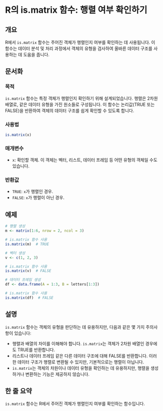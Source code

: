 <!--
Meta Description: # R의 is.matrix 함수: 행렬 여부 확인하기 ## 개요 R에서 `is.matrix` 함수는 주어진 객체가 행렬인지 여부를 확인하는 데 사용됩니다. 이 함수는 데이터 분석 및 처리 과정에서 객체의 유형을 검사하여 올바른 데이터 구조를 사용하는 데 도움을 줍니다....
Meta Keywords: matrix, 데이터, 함수는, 객체가, 객체의
-->

# R의 is.matrix 함수: 행렬 여부 확인하기

## 개요
R에서 `is.matrix` 함수는 주어진 객체가 행렬인지 여부를 확인하는 데 사용됩니다. 이 함수는 데이터 분석 및 처리 과정에서 객체의 유형을 검사하여 올바른 데이터 구조를 사용하는 데 도움을 줍니다.

## 문서화
### 목적
`is.matrix` 함수는 특정 객체가 행렬인지 확인하기 위해 설계되었습니다. 행렬은 2차원 배열로, 같은 데이터 유형을 가진 원소들로 구성됩니다. 이 함수는 논리값(TRUE 또는 FALSE)을 반환하여 객체의 데이터 구조를 쉽게 확인할 수 있도록 합니다.

### 사용법
```R
is.matrix(x)
```

### 매개변수
- `x`: 확인할 객체. 이 객체는 벡터, 리스트, 데이터 프레임 등 어떤 유형의 객체일 수도 있습니다.

### 반환값
- `TRUE`: `x`가 행렬인 경우.
- `FALSE`: `x`가 행렬이 아닌 경우.

## 예제
```R
# 행렬 생성
m <- matrix(1:6, nrow = 2, ncol = 3)

# is.matrix 함수 사용
is.matrix(m)  # TRUE

# 벡터 생성
v <- c(1, 2, 3)

# is.matrix 함수 사용
is.matrix(v)  # FALSE

# 데이터 프레임 생성
df <- data.frame(A = 1:3, B = letters[1:3])

# is.matrix 함수 사용
is.matrix(df)  # FALSE
```

## 설명
`is.matrix` 함수는 객체의 유형을 판단하는 데 유용하지만, 다음과 같은 몇 가지 주의사항이 있습니다:
- 행렬과 배열의 차이를 이해해야 합니다. `is.matrix`는 객체가 2차원 배열인 경우에도 TRUE를 반환합니다.
- 리스트나 데이터 프레임 같은 다른 데이터 구조에 대해 FALSE를 반환합니다. 이러한 데이터 구조가 행렬로 변환될 수 있지만, 기본적으로는 행렬이 아닙니다.
- `is.matrix`는 객체의 차원이나 데이터 유형을 확인하는 데 유용하지만, 행렬을 생성하거나 변환하는 기능은 제공하지 않습니다.

## 한 줄 요약
`is.matrix` 함수는 R에서 주어진 객체가 행렬인지 여부를 확인하는 함수입니다.